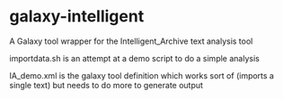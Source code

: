 # galaxy-intelligent
A Galaxy tool wrapper for the Intelligent_Archive text analysis tool

importdata.sh is an attempt at a demo script to do a simple analysis

IA_demo.xml is the galaxy tool definition which works sort of (imports a single text) but needs to do more to generate output
